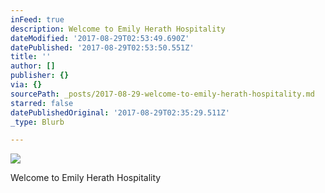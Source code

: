 ```yaml
---
inFeed: true
description: Welcome to Emily Herath Hospitality
dateModified: '2017-08-29T02:53:49.690Z'
datePublished: '2017-08-29T02:53:50.551Z'
title: ''
author: []
publisher: {}
via: {}
sourcePath: _posts/2017-08-29-welcome-to-emily-herath-hospitality.md
starred: false
datePublishedOriginal: '2017-08-29T02:35:29.511Z'
_type: Blurb

---
```

![](https://the-grid-user-content.s3-us-west-2.amazonaws.com/fa422c57-5a83-407e-9349-64841928ded6.png)

Welcome to Emily Herath Hospitality